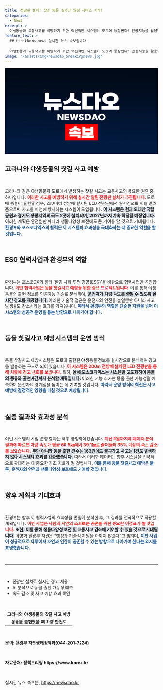 ```yaml
---
title: 전광판 설치! 찻길 동물 실시간 알림 서비스 시작!
categories:
  - News
excerpt: >
  야생동물과 교통사고를 예방하기 위한 혁신적인 시스템이 도로에 등장한다! 인공지능을 활용한 실시간 알림 전광판이 차량 속도를 줄이고 안전을 확보하는 데 기여할 것으로 기대된다.
feature_text: >
  ## firstkoreanews 실시간 뉴스 속보입니다.

  야생동물과 교통사고를 예방하기 위한 혁신적인 시스템이 도로에 등장한다! 인공지능을 활용한 실시간 알림 전광판이 차량 속도를 줄이고 안전을 확보하는 데 기여할 것으로 기대된다.
image: '/assets/img/newsdao_breakingnews.jpg'
---
```


<p><img src="/assets/img/newsdao_breakingnews.jpg" alt="firstkoreanews 속보" /></p>

<h2 data-ke-size="size26">고라니와 야생동물의 찻길 사고 예방</h2>

<p data-ke-size="size16">&nbsp;</p>

<p>고라니와 같은 야생동물이 도로에서 발생하는 찻길 사고는 교통사고의 중요한 원인 중 하나입니다. <b><span style="color: #ee2323;">이러한 사고를 예방하기 위해 실시간 알림 전광판 설치가 추진됩니다.</span></b> 도로에 동물이 출현할 경우, 200미터 전방에 설치된 LED 전광판에서 실시간으로 이를 알려줌으로써 사고를 미연에 방지하는 시스템이 도입됩니다. <b><span style="background-color: #21538527;">이 시스템은 현재 오대산 국립공원과 경기도 양평지역의 국도 2곳에 설치되며, 2027년까지 계속 확장될 예정입니다.</span></b> 이러한 계획은 안전뿐만 아니라 생물다양성 보전에도 큰 기여를 할 것으로 기대됩니다. <b><span style="color: #1a5490;">환경부와 포스코디엑스의 협력은 이 시스템의 효과성을 극대화하는 데 중요한 역할을 할 것입니다.</span></b></p>

<p data-ke-size="size16">&nbsp;</p>

<h2 data-ke-size="size26">ESG 협력사업과 환경부의 역할</h2>

<p data-ke-size="size16">&nbsp;</p>

<p>환경부는 포스코DX와 함께 ‘환경·사회·투명 경영(ESG)’을 바탕으로 협력사업을 추진합니다. <b><span style="color: #ee2323;">이번 협력사업은 동물 찻길사고 예방을 위한 중요 프로젝트입니다.</span></b> 이를 통해 야생동물의 출현 정보를 인공지능 기술로 분석하여, <b><span style="background-color: #21538527;">운전자가 차량 속도를 줄일 수 있도록 실시간 경고를 제공합니다.</span></b> 이러한 기술적 접근은 운전자의 안전을 높일뿐만 아니라 사고 발생률도 감소시키는 효과를 가져옵니다. <b><span style="color: #1a5490;">따라서 환경부의 역할은 단순한 지원을 넘어 이 시스템의 성공적 운영을 돕는 방향으로 나아가야 합니다.</span></b></p>

<p data-ke-size="size16">&nbsp;</p>

<h2 data-ke-size="size26">동물 찻길사고 예방시스템의 운영 방식</h2>

<p data-ke-size="size16">&nbsp;</p>

<p>동물 찻길사고 예방시스템은 도로에 출현한 야생동물 정보를 실시간으로 분석하여 경고를 발송하는 구조로 되어 있습니다. <b><span style="color: #ee2323;">이 시스템은 200m 전방에 설치된 LED 전광판을 통해 차량에 경고 신호를 보냅니다.</span></b> 특히, <b><span style="background-color: #21538527;">올해 포스코디엑스는 시스템을 고도화하여 동물의 종류와 출현시간까지 분석할 계획입니다.</span></b> 이러한 기능 추가는 동물 출현 가능성을 예측하며 운전자의 경계심을 높이는 데 기여할 것입니다. <b><span style="color: #1a5490;">따라서 운영 방식의 혁신은 사고 예방에 결정적인 영향을 미칠 것으로 예상됩니다.</span></b></p>

<p data-ke-size="size16">&nbsp;</p>

<h2 data-ke-size="size26">실증 결과와 효과성 분석</h2>

<p data-ke-size="size16">&nbsp;</p>

<p>이번 시스템의 시범 운영 결과는 매우 긍정적이었습니다. <b><span style="color: #ee2323;">지난 5월까지의 데이터 분석 결과에 따르면 차량 속도가 평균 60.5㎞에서 39.1㎞로 줄어들며 35% 이상의 속도 감소를 보였습니다.</span></b> <b><span style="background-color: #21538527;">뿐만 아니라 동물 출현 건수는 163건에도 불구하고 사고는 1건도 발생하지 않아 시스템의 효과를 입증했습니다.</span></b> 따라서 이러한 데이터는 향후 시스템을 전국적으로 확대하는 데 중요한 기초 자료가 될 것입니다. <b><span style="color: #1a5490;">이를 통해 동물 찻길사고 예방은 물론, 운전자의 안전과 생물다양성 보호에도 기여할 것입니다.</span></b></p>

<p data-ke-size="size16">&nbsp;</p>

<h2 data-ke-size="size26">향후 계획과 기대효과</h2>

<p data-ke-size="size16">&nbsp;</p>

<p>환경부는 향후 이 협력사업의 효과성을 면밀히 분석한 후, 그 결과를 전국적으로 적용할 계획입니다. <b><span style="color: #ee2323;">이번 사업은 사람과 자연의 조화로운 공존을 위한 중요한 이정표가 될 것입니다.</span></b> <b><span style="background-color: #21538527;">또한, 이를 통해 생물다양성 보전 및 교통사고 감소에 기여할 수 있을 것으로 기대됩니다.</span></b> 이병화 환경부 차관은 “행정과 기술적 지원을 아끼지 않겠다”고 밝히며, <b><span style="color: #1a5490;">이번 사업이 성공적으로 이루어져 자연과 인간이 공존할 수 있는 방향으로 나아가야 한다는 의지를 표명했습니다.</span></b></p>

<p data-ke-size="size16">&nbsp;</p>

<hr>

<p data-ke-size="size16">&nbsp;</p>

<ul>
    <li>전광판 설치로 실시간 경고 제공</li>
    <li>AI 분석으로 동물 출현 가능성 예측</li>
    <li>속도 감소 및 사고 예방 효과 확인</li>
</ul>

<p data-ke-size="size16">&nbsp;</p> 

<table style="width: 100%; border-collapse: collapse;">
    <tr>
        <td style="text-align: center; height: 17px;"><b>고라니와 야생동물의 찻길 사고 예방</b></td>
    </tr>
    <tr>
        <td style="text-align: center; height: 17px;"><b>동물을 출현했을 때 차량 안전도</b></td>
    </tr>
</table>

<p data-ke-size="size16">&nbsp;</p>

<p><b>문의: 환경부 자연생태정책과(044-201-7224)</b> </p>

<p data-ke-size="size16">&nbsp;</p> 

<p><b>자료출처: 정책브리핑 https://www.korea.kr</b> </p>

<p data-ke-size="size16">&nbsp;</p>
실시간 뉴스 속보는, <a href="https://newsdao.kr" rel="dofollow">https://newsdao.kr</a>


